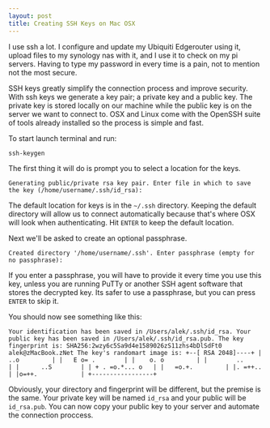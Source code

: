 ```yaml
---
layout: post
title: Creating SSH Keys on Mac OSX
---
```


I use ssh a lot. I configure and update my Ubiquiti Edgerouter using it, upload files to my synology nas with it, and I use it to check on my pi servers. Having to type my password in every time is a pain, not to mention not the most secure.

SSH keys greatly simplify the connection process and improve security. With ssh keys we generate a key pair; a private key and a public key. The private key is stored locally on our machine while the public key is on the server we want to connect to. OSX and Linux come with the OpenSSH suite of tools already installed so the process is simple and fast.

To start launch terminal and run:

`ssh-keygen`

The first thing it will do is prompt you to select a location for the keys. 

`Generating public/private rsa key pair.
Enter file in which to save the key (/home/username/.ssh/id_rsa):`

The default location for keys is in the `~/.ssh` directory. Keeping the default directory will allow us to connect automatically because that's where OSX will look when authenticating. Hit `ENTER` to keep the default location.

Next we'll be asked to create an optional passphrase.

`Created directory '/home/username/.ssh'.
Enter passphrase (empty for no passphrase):`

If you enter a passphrase, you will have to provide it every time you use this key, unless you are running PuTTy or another SSH agent software that stores the decrypted key. Its safer to use a passphrase, but you can press `ENTER` to skip it.

You should now see something like this:  

`Your identification has been saved in /Users/alek/.ssh/id_rsa.
Your public key has been saved in /Users/alek/.ssh/id_rsa.pub.
The key fingerprint is:
SHA256:2wzy6c5Sa9d4e1589026zS11zhs4bDlSdFt0 alek@zMacBook.zNet
The key's randomart image is:
+--[ RSA 2048]----+
|     ..o         |
|   E o= .        |
|    o. o         |
|        ..       |
|      ..S        |
| + . =o.*... o   |
|   =o.+.         |
|. =++..          |
|o=++.            |
+-----------------+`

Obviously, your directory and fingerprint will be different, but the premise is the same. Your private key will be named `id_rsa` and your public will be `id_rsa.pub`. You can now copy your public key to your server and automate the connection proccess.
